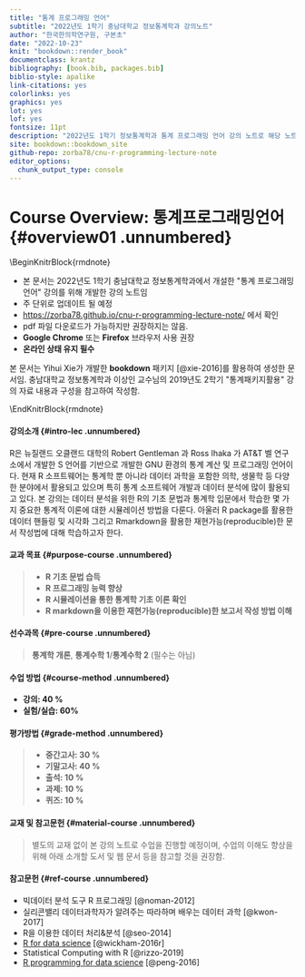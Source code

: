 ```yaml
---
title: "통계 프로그래밍 언어"
subtitle: "2022년도 1학기 충남대학교 정보통계학과 강의노트"
author: "한국한의학연구원, 구본초"
date: "2022-10-23"
knit: "bookdown::render_book"
documentclass: krantz
bibliography: [book.bib, packages.bib]
biblio-style: apalike
link-citations: yes
colorlinks: yes
graphics: yes
lot: yes
lof: yes
fontsize: 11pt
description: "2022년도 1학기 정보통계학과 통계 프로그래밍 언어 강의 노트로 해당 노트: https://zorba78.github.io/cnu-r-programming-lecture-note/"
site: bookdown::bookdown_site
github-repo: zorba78/cnu-r-programming-lecture-note
editor_options: 
  chunk_output_type: console
---
```




# Course Overview: 통계프로그래밍언어 {#overview01 .unnumbered}

\BeginKnitrBlock{rmdnote}<div class="rmdnote">
- 본 문서는 2022년도 1학기 충남대학교 정보통계학과에서 개설한 "통계 프로그래밍 언어" 강의를 위해 개발한 강의 노트임 
- 주 단위로 업데이트 될 예정 
- https://zorba78.github.io/cnu-r-programming-lecture-note/ 에서 확인
- pdf 파일 다운로드가 가능하지만 권장하지는 않음.
- **Google Chrome** 또는 **Firefox** 브라우저 사용 권장
- **온라인 상태 유지 필수**


본 문서는 Yihui Xie가 개발한 **bookdown** 패키지 [@xie-2016]를 활용하여 생성한 문서임. 충남대학교 정보통계학과 이상인 교수님의 2019년도 2학기 "통계패키지활용" 
강의 자료 내용과 구성을 참고하여 작성함. 

</div>\EndKnitrBlock{rmdnote}

#### 강의소개 {#intro-lec .unnumbered}

R은 뉴질랜드 오클랜드 대학의 Robert Gentleman 과 Ross Ihaka 가 AT&T 벨 연구소에서 개발한 S 언어를 기반으로 개발한 GNU 환경의 통계 계산 및 프로그래밍 언어이다. 현재 R 소프트웨어는 통계학 뿐 아니라 데이터 과학을 포함한 의학, 생물학 등 다양한 분야에서 활용되고 있으며 특히 통계 소프트웨어 개발과 데이터 분석에 많이 활용되고 있다. 본 강의는 데이터 분석을 위한 R의 기초 문법과 통계학 입문에서 학습한 몇 가지 중요한 통계적 이론에 대한 시뮬레이션 방법을 다룬다. 아울러 R package를 활용한 데이터 핸들링 및 시각화 그리고 Rmarkdown을 활용한 재현가능(reproducible)한 문서 작성법에 대해 학습하고자 한다.

#### 교과 목표 {#purpose-course .unnumbered}

> -   **R 기초 문법 습득**
> -   **R 프로그래밍 능력 향상**
> -   **R 시뮬레이션을 통한 통계학 기초 이론 확인**
> -   **R markdown을 이용한 재현가능(reproducible)한 보고서 작성 방법 이해**

#### 선수과목 {#pre-course .unnumbered}

> **통계학 개론**, **통계수학 1**/**통계수학 2** (필수는 아님)

#### 수업 방법 {#course-method .unnumbered}

-   **강의: 40 %**
-   **실험/실습: 60%**

#### 평가방법 {#grade-method .unnumbered}

> -   **중간고사: 30 %**
> -   **기말고사: 40 %**
> -   **출석: 10 %**
> -   **과제: 10 %**
> -   **퀴즈: 10 %**

#### 교재 및 참고문헌 {#material-course .unnumbered}

> 별도의 교재 없이 본 강의 노트로 수업을 진행할 예정이며, 수업의 이해도 향상을 위해 아래 소개할 도서 및 웹 문서 등을 참고할 것을 권장함.

#### 참고문헌 {#ref-course .unnumbered}

-   빅데이터 분석 도구 R 프로그래밍 [@noman-2012]
-   실리콘밸리 데이터과학자가 알려주는 따라하며 배우는 데이터 과학 [@kwon-2017]
-   R을 이용한 데이터 처리&분석 [@seo-2014]
-   [R for data science](https://r4ds.had.co.nz/) [@wickham-2016r]
-   Statistical Computing with R [@rizzo-2019]
-   [R programming for data science](https://bookdown.org/rdpeng/rprogdatascience/) [@peng-2016]
